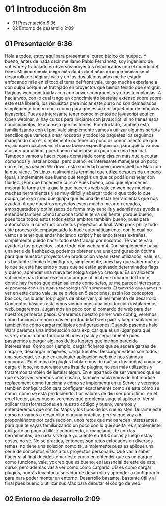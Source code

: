 # 01 Introducción 8m
* 01 Presentación 6:36 
* 02 Entorno de desarrollo 2:09 

## 01 Presentación 6:36 

Hola a todos, estoy aquí para presentar el curso básico de huépac. Y bueno, antes de nada decir me llamo Pablo Fernández, soy ingeniero de software y trabajado en diversos proyectos relacionados con el mundo del front. Mi experiencia tengo más de de de 4 años de experiencias en el desarrollo de páginas web y en los dos últimos años me he estado enfocando más en el todo el tema del front vale, tengo mucha experiencia con culpa porque he trabajado en proyectos que hemos tenido que emigrar. Páginas web construidas con con bower congruentes y otras tecnologías. A hacia web, con lo cual tengo un conocimiento bastante extenso sobre sobre este esta librería, los requisitos para iniciar este curso no son demasiados simplemente bueno como como para que es un empaquetador de módulos javascript. Pues es interesante tener conocimientos de javascript aquí en Open webinar, si hay cursos para iniciarse con javascript, si no tienes esos conocimientos, te aconsejo que los tomes. Por otro lado, también está familiarizando con el pm. Vale simplemente vamos a utilizar algunos scripts sencillos que vamos a crear nosotros y todos los paquetes los seguimos manejando con él, simplemente no tener un poco de conocimiento de que es, aunque nosotros en el curso bueno especifiquemos, para qué lo vamos a usar y por último, pues bueno manejarse un poco con una terminal. Tampoco vamos a hacer cosas demasiado complejas en más que ejecutar comandos y instalar cosas, pero bueno, es interesante manejarse un poco con ellas, ya sea en Windows, esta sociedad nuevo powershell fue Mac con la que viene. Os Linux, realmente la terminal que utiliza después da un poco igual, simplemente que bueno que tengáis un que os podáis manejar con fluidez. ¿Por qué hacer este curso? Pues bueno, creo que elprimer.es mejorar la forma en la que la que hace es web vale en web hay muchas, muchas herramientas y es muy difícil y abarcar todo lo que todo lo que ocupa, pero yo creo que guapa que es una de estas herramientas que nos ayudan. A que nuestros proyectos estén mucho mejor en creados, empaquetados y optimizados de forma muy sencilla y además nos ayuda a entender también cómo funciona todo el tema del frente, porque bueno, pues toca todos estos todos estos ámbitos también, bueno, pues para automatizar la construcción de tus proyectos al final. Web pack philly todo este proceso de empaquetado lo hace automáticamente, con lo cual no vamos a tener que andar haciendo script y haciendo tareas extrañas, simplemente puedo hacer todo este trabajo por nosotros. Te vas te va a ayudar a tus proyectos, sobre todo con webcam 4. Con simplemente pasar una serie de flashbacks, podemos obtener una una configuración óptima para que nuestros proyectos en producción vayan esten utilizados, vale, es, es bastante simple de configurar, simplemente, pues hay que saber qué es lo que se está haciendo y pues que se están activando determinados flags y bueno, aprender una nueva tecnología que yo creo que. Es un aliciente suficiente para tomar este curso porque al final en el mundo del fronte, donde hay frenos que están saliendo como setas, se me parece interesante el ponerse con una nueva tecnología YY aprenderla. El temario que vamos a ver en este curso vale, se se divide en 5 secciones, están los conceptos básicos, los louder, los plugins de observer y al herramienta de desarrollo. Conceptos básicos estaremos viendo pues una introducción instalaremos web, pagaremos. Jugaremos un poco con el comando de web para dar nuestros primeros pasos. Crearemos nuestro primer web config, veremos cómo funciona un poco más en profundidad web pack y luego hablaremos también de cómo cargar múltiples configuraciones. Cuando pasemos halo Wars daremos una introducción para explicar que es un lugar para qué sirve y cómo, cómo funciona el nuevo pack y seguidamente pues pasaremos a cargar algunos de los lugares que me han parecido interesantes. Como por ejemplo, cargar ficheros que se secara garzas de cargarle, descargar imágenes, carga fuentes. Descargar videos son todos una sociedad, sé que en cualquier aplicación web que nos vamos a encontrar. En el tema de plugins hablaremos de qué son los puños, como se carga el lobo, no queremos una lista de plugins, no son más utilizados y trataremos también de instalar algun. En el apartado de ser veremos qué es que es Server, veremos cómo usarlo, también hablaremos de hot module replacement cómo funciona y cómo se implementa en tu Server y veremos también configuración para configurar exactamente como se esta cómo se cómo, cómo se está produciendo. Los valores de deu ser por último, en el en el lector, pues bueno, veremos qué problema surge al aplicarlo. Ver si aplicar transformaciones en nuestro código y bueno, veremos y entenderemos que son los Maps y los tipos de los que existen. Durante este curso no vamos a desarrollar ninguna práctica, pero sí que voy a ir proponiéndote por cada sección, unos retos que me parecen interesantes para que te vayas familiarizando un poco con lo que suelta, es simplemente obligarte un poco a fillé, ir conociendo, ir manejando, te con las herramientas, de nada sirve que yo cuente en 1000 cosas y luego estas cosas, no sé. No se practica, entonces son retos enfocados en diversos temas, no tiene una solución como tal, simplemente pues es aplique una serie de conceptos vistos a tus proyectos personales. Qué vas a saber hacer si al final decides tomar este curso en entender que es un parque como funciona, vale, yo creo que es bueno, es laesencial.de este de este curso, pero además vas a ver cómo cómo cargarlo. UD es como cargar plugins, podrás levantar tu servidor de desarrollo y aprender a configurarlo para para poder montar un entorno. Desarrollo bastante, bastante útil y al final pues bueno o utilizar sus Mac para debutar el código de web. 
## 02 Entorno de desarrollo 2:09 
